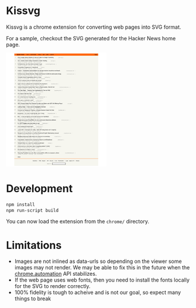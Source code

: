 # Kissvg

Kissvg is a chrome extension for converting web pages into SVG format.

For a sample, checkout the SVG generated for the Hacker News home page.

<a alt="sample.svg" href="sample.svg"><img src="sample.svg" width="274" /></a>


# Development

```
npm install
npm run-script build
```

You can now load the extension from the `chrome/` directory.

# Limitations

* Images are not inlined as data-urls so depending on the viewer some images
  may not render. We may be able to fix this in the future when the
  [chrome.automation](https://developer.chrome.com/extensions/automation) API
  stabilizes.
* If the web page uses web fonts, then you need to install the fonts locally
  for the SVG to render correctly.
* 100% fidelity is tough to acheive and is not our goal, so expect many things
  to break

  
